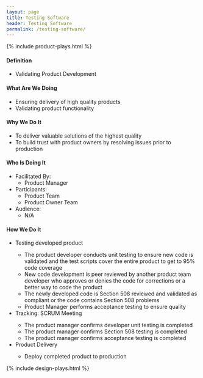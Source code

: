 ```yaml
---
layout: page
title: Testing Software
header: Testing Software
permalink: /testing-software/
---
```

<div class="row">
    <div class="col-md-3">
        {% include product-plays.html %}
    </div>
    <div class="col-md-6">
        <h4 class="Definition" id="Definition">
            Definition
        </h4>
		<ul>
		<li>Validating Product Development</li>
		</ul>
        <h4 class="What" id="What">
            What Are We Doing
        </h4>
	<ul>
		<li>Ensuring delivery of high quality products</li>
		<li>Validating product functionality</li>
	</ul>
        <h4 class="Why" id="Why">
            Why We Do It
        </h4>
            <ul>
                <li>To deliver valuable solutions of the highest quality</li>
		<li>To build trust with product owners by resolving issues prior to production</li>
	    </ul>
        <h4 class="Who" id="Who">
            Who Is Doing It
        </h4>
            <ul>
                <li>Facilitated By:
    	            <ul>
        	      <li>Product Manager</li>
    	            </ul>
                 </li>
                <li>Participants:
    	            <ul>
                      <li>Product Team</li>
		      <li>Product Owner Team</li>
                    </ul>    
                </li>
                <li>Audience:
    	            <ul>
                      <li>N/A</li>
                  </ul>    
                </li>
            </ul>
        <h4 class="How" id="How">
            How We Do It
        </h4>
            <ul>
               <li>Testing developed product</li>
			<ul>
				<li>The product developer conducts unit testing to ensure new code is validated and the test scripts cover the entire product to get to 95% code coverage</li>
				<li>New code development is peer reviewed by another product team developer who approves or denies the code for corrections or a better way to code the product</li>
				<li>The newly developed code is Section 508 reviewed and validated as compliant or the code contains Section 508 problems</li>
				<li>Product Manager performs acceptance testing to ensure quality</li>
			</ul>
		<li>Tracking: SCRUM Meeting</li>
			<ul>
				<li>The product manager confirms developer unit testing is completed</li>
				<li>The product manager confirms Section 508 testing is completed</li>
				<li>The product manager confirms acceptance testing is completed</li>
			</ul>
		<li>Product Delivery</li>
			<ul><li>Deploy completed product to production</li></ul>
            </ul>
    </div>
    <div class="col-md-3">
        {% include design-plays.html %}
    </div>
</div>

